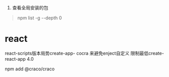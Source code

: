 ## 
1. 查看全局安装的包
> npm list -g --depth 0


# react


react-scripts版本局势create-app-
cocra 来避免enject自定义
限制最低create-react-app 4.0

npm add @craco/craco 